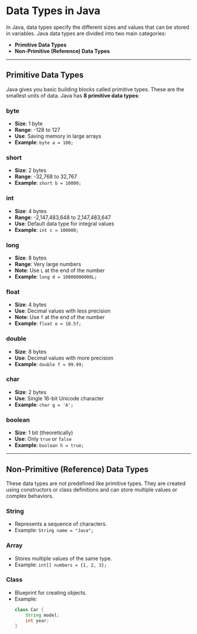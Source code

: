 # Data Types in Java

In Java, data types specify the different sizes and values that can be stored in variables. Java data types are divided into two main categories:

- **Primitive Data Types**
- **Non-Primitive (Reference) Data Types**

---

## Primitive Data Types

Java gives you basic building blocks called primitive types. These are the smallest units of data. Java has **8 primitive data types**:

### byte
- **Size**: 1 byte
- **Range**: -128 to 127
- **Use**: Saving memory in large arrays
- **Example**: `byte a = 100;`

### short
- **Size**: 2 bytes
- **Range**: -32,768 to 32,767
- **Example**: `short b = 10000;`

### int
- **Size**: 4 bytes
- **Range**: -2,147,483,648 to 2,147,483,647
- **Use**: Default data type for integral values
- **Example**: `int c = 100000;`

### long
- **Size**: 8 bytes
- **Range**: Very large numbers
- **Note**: Use `L` at the end of the number
- **Example**: `long d = 10000000000L;`

### float
- **Size**: 4 bytes
- **Use**: Decimal values with less precision
- **Note**: Use `f` at the end of the number
- **Example**: `float e = 10.5f;`

### double
- **Size**: 8 bytes
- **Use**: Decimal values with more precision
- **Example**: `double f = 99.99;`

### char
- **Size**: 2 bytes
- **Use**: Single 16-bit Unicode character
- **Example**: `char g = 'A';`

### boolean
- **Size**: 1 bit (theoretically)
- **Use**: Only `true` or `false`
- **Example**: `boolean h = true;`

---

## Non-Primitive (Reference) Data Types

These data types are not predefined like primitive types. They are created using constructors or class definitions and can store multiple values or complex behaviors.

### String
- Represents a sequence of characters.
- Example: `String name = "Java";`

### Array
- Stores multiple values of the same type.
- Example: `int[] numbers = {1, 2, 3};`

### Class
- Blueprint for creating objects.
- Example:
  ```java
  class Car {
      String model;
      int year;
  }
